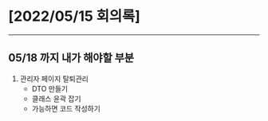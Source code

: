 # [2022/05/15 회의록]
---

## 05/18 까지 내가 해야할 부분

 1. 관리자 페이지 탈퇴관리
    - DTO 만들기
    - 클래스 윤곽 잡기
    - 가능하면 코드 작성하기
